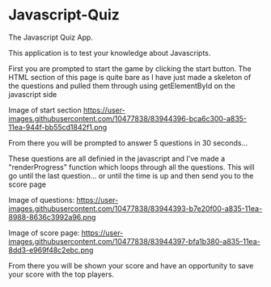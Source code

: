 # Javascript-Quiz

The Javascript Quiz App.

This application is to test your knowledge about Javascripts. 

First you are prompted to start the game by clicking the start button. 
The HTML section of this page is quite bare as I have just made a skeleton of the questions and pulled them through using getElementById on the javascript side

Image of start section
https://user-images.githubusercontent.com/10477838/83944396-bca6c300-a835-11ea-944f-bb55cd1842f1.png


From there you will be prompted to answer 5 questions in 30 seconds...

These questions are all definied in the javascript and I've made a "renderProgress" function which loops through all the questions. This will go until the last question... or until the time is up and then send you to the score page 

Image of questions:
https://user-images.githubusercontent.com/10477838/83944393-b7e20f00-a835-11ea-8988-8636c3992a96.png

Image of score page:
https://user-images.githubusercontent.com/10477838/83944397-bfa1b380-a835-11ea-8dd3-e969f48c2ebc.png


From there you will be shown your score and have an opportunity to save your score with the top players. 


